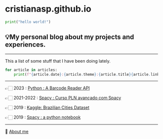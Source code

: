 # cristianasp.github.io

```python
print("hello world!")
```

##  💡My personal blog about my projects and experiences.

---


This a list of some stuff that I have been doing lately.

```python
for article in articles:
    print(f"{article.date}:{article.theme}:{article.title}{article.link}")
```
---

👉🏻 2023 : [Python : A Barcode Reader API](fastapi-java)

👉🏻 2021-2022 : [Spacy : Curso PLN avançado com Spacy](spacy-course)

👉🏻 2019 :  [Kaggle: Brazilian Cities Dataset ](dataset-brazilian-cities)

👉🏻 2019 :  [Spacy : a python notebook](spacy-notebook)

---


🤗 [About me](about-me)

